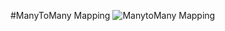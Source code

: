 #ManyToMany Mapping
![ManytoMany Mapping](https://github.com/emrah-uzdilli/HibernateMapping/assets/62702253/825eb05f-c38d-4bef-af99-59a18199d149)
